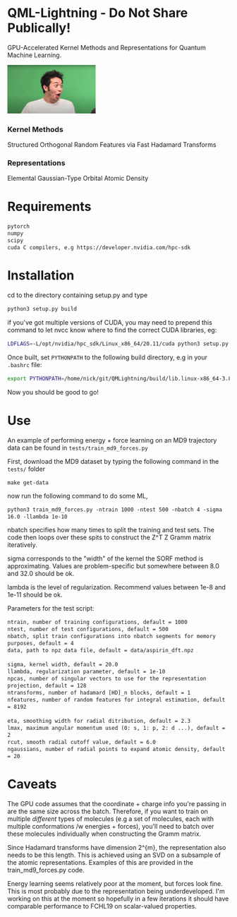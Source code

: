 # QML-Lightning - Do Not Share Publically!

GPU-Accelerated Kernel Methods and Representations for Quantum Machine Learning.

<img src="./images/pogchamp.jpg" alt="drawing" width="200"/>

### Kernel Methods
Structured Orthogonal Random Features via Fast Hadamard Transforms

### Representations
Elemental Gaussian-Type Orbital Atomic Density

# Requirements

```
pytorch
numpy
scipy
cuda C compilers, e.g https://developer.nvidia.com/hpc-sdk
```

# Installation

cd to the directory containing setup.py and type

```bash
python3 setup.py build
```

if you've got multiple versions of CUDA, you may need to prepend this command to let nvcc know where to find the correct CUDA libraries, eg:

```bash
LDFLAGS=-L/opt/nvidia/hpc_sdk/Linux_x86_64/20.11/cuda python3 setup.py build

```

Once built, set `PYTHONPATH` to the following build directory, e.g in your `.bashrc` file:

```bash
export PYTHONPATH=/home/nick/git/QMLightning/build/lib.linux-x86_64-3.8:$PYTHONPATH

```

Now you should be good to go!

# Use

An example of performing energy + force learning on an MD9 trajectory data can be found in `tests/train_md9_forces.py`

First, download the MD9 dataset by typing the following command in the `tests/` folder

```
make get-data
```

now run the following command to do some ML,

```
python3 train_md9_forces.py -ntrain 1000 -ntest 500 -nbatch 4 -sigma 16.0 -llambda 1e-10
```

nbatch specifies how many times to split the training and test sets. The code then loops over these spits to construct the Z^T Z Gramm matrix iteratively.

sigma corresponds to the "width" of the kernel the SORF method is approximating. Values are problem-specific but somewhere between 8.0 and 32.0 should be ok.

lambda is the level of regularization. Recommend values between 1e-8 and 1e-11 should be ok.

Parameters for the test script:

```
ntrain, number of training configurations, default = 1000
ntest, number of test configurations, default = 500
nbatch, split train configurations into nbatch segments for memory purposes, default = 4
data, path to npz data file, default = data/aspirin_dft.npz

sigma, kernel width, default = 20.0
llambda, regularization parameter, default = 1e-10
npcas, number of singular vectors to use for the representation projection, default = 128
ntransforms, number of hadamard [HD]_n blocks, default = 1
nfeatures, number of random features for integral estimation, default = 8192

eta, smoothing width for radial ditribution, default = 2.3
lmax, maximum angular momentum used (0: s, 1: p, 2: d ...), default = 2
rcut, smooth radial cutoff value, default = 6.0
ngaussians, number of radial points to expand atomic density, default = 20
````


# Caveats

The GPU code assumes that the coordinate + charge info you're passing in are the same size across the batch. Therefore, if you want to train on multiple *different* types of molecules (e.g a set of molecules, each with multiple conformations /w energies + forces), you'll need to batch over these molecules individually when constructing the Gramm matrix.

Since Hadamard transforms have dimension 2^{m}, the representation also needs to be this length. This is achieved using an SVD on a subsample of the atomic representations. Examples of this are provided in the train_md9_forces.py code.

Energy learning seems relatively poor at the moment, but forces look fine. This is most probably due to the representation being underdeveloped. I'm working on this at the moment so hopefully in a few iterations it should have comparable performance to FCHL19 on scalar-valued properties. 
